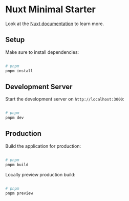 # Nuxt Minimal Starter

Look at the [Nuxt documentation](https://nuxt.com/docs/getting-started/introduction) to learn more.

## Setup

Make sure to install dependencies:

```bash

# pnpm
pnpm install

```

## Development Server

Start the development server on `http://localhost:3000`:

```bash

# pnpm
pnpm dev

```

## Production

Build the application for production:

```bash

# pnpm
pnpm build

```

Locally preview production build:

```bash

# pnpm
pnpm preview

```


